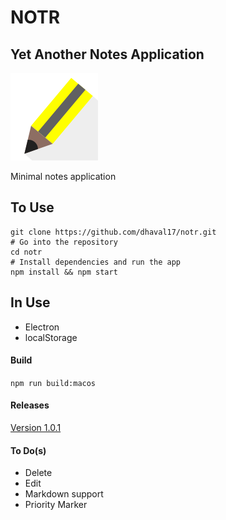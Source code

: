 # NOTR
## Yet Another Notes Application

![Notr](https://raw.githubusercontent.com/dhaval17/notr/master/content/assets/images/icon.png)

Minimal notes application

## To Use
```
git clone https://github.com/dhaval17/notr.git
# Go into the repository
cd notr
# Install dependencies and run the app
npm install && npm start
```

## In Use
- Electron
- localStorage

#### Build
`npm run build:macos`

#### Releases

[Version 1.0.1](https://github.com/dhaval17/notr/releases/download/v1.0.1/notr.zip)

#### To Do(s)
- Delete
- Edit
- Markdown support
- Priority Marker